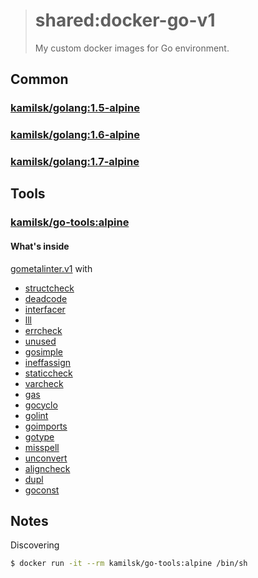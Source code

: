 > # shared:docker-go-v1
>
> My custom docker images for Go environment.

## Common

### [kamilsk/golang:1.5-alpine](alpine-gcc/1.5-alpine.Dockerfile)

### [kamilsk/golang:1.6-alpine](alpine-gcc/1.6-alpine.Dockerfile)

### [kamilsk/golang:1.7-alpine](alpine-gcc/1.7-alpine.Dockerfile)

## Tools

### [kamilsk/go-tools:alpine](tools/Dockerfile)

#### What's inside

[gometalinter.v1](https://github.com/alecthomas/gometalinter) with
- [structcheck](https://github.com/opennota/check)
- [deadcode](https://github.com/tsenart/deadcode)
- [interfacer](https://github.com/mvdan/interfacer)
- [lll](https://github.com/walle/lll)
- [errcheck](https://github.com/kisielk/errcheck)
- [unused](https://github.com/dominikh/go-unused)
- [gosimple](https://github.com/dominikh/go-simple)
- [ineffassign](https://github.com/gordonklaus/ineffassign)
- [staticcheck](https://github.com/dominikh/go-staticcheck)
- [varcheck](https://github.com/opennota/check)
- [gas](https://github.com/GoASTScanner/gas)
- [gocyclo](https://github.com/alecthomas/gocyclo)
- [golint](https://github.com/golang/lint)
- [goimports](https://godoc.org/golang.org/x/tools/cmd/goimports)
- [gotype](https://godoc.org/golang.org/x/tools/cmd/gotype)
- [misspell](https://github.com/client9/misspell)
- [unconvert](https://github.com/mdempsky/unconvert)
- [aligncheck](https://github.com/opennota/check)
- [dupl](https://github.com/mibk/dupl)
- [goconst](https://github.com/jgautheron/goconst)

## Notes

Discovering

```bash
$ docker run -it --rm kamilsk/go-tools:alpine /bin/sh
```
